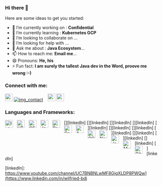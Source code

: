 ### Hi there 👋

Here are some ideas to get you started:

- 🔭 I’m currently working on : **Confidential**
- 🌱 I’m currently learning : **Kubernetes GCP**
- 👯 I’m looking to collaborate on ...
- 🤔 I’m looking for help with ...
- 💬 Ask me about : **Java Ecosystem**...
- 📫 How to reach me: **Email me**...
- 😄 Pronouns: **He, his**
- ⚡ Fun fact: **I am surely the tallest Java dev in the Word, proove me wrong :-)**


### Connect with me:

[<img src="https://cdn.jsdelivr.net/gh/devicons/devicon/icons/twitter/twitter-original.svg" width="25"/>](https://twitter.com/willArakaza#gh-light-mode-only)
[![img_contact](./img/twitter-dark.svg)](https://twitter.com/willArakaza#gh-dark-mode-only)
&nbsp;&nbsp;
[<img src="https://cdn.jsdelivr.net/gh/devicons/devicon/icons/linkedin/linkedin-plain.svg" width="25"/>](https://www.linkedin.com/in/wilfried-bdi/#gh-dark-mode-only)
[<img src="https://cdn.jsdelivr.net/gh/devicons/devicon/icons/linkedin/linkedin-original.svg" width="25"/>](https://www.linkedin.com/in/wilfried-bdi/#gh-light-mode-only)


### Languages and Frameworks:

[<img align="left" alt="IntelliJ IDEA" width="26px" style="padding-right:10px;" src="https://cdn.jsdelivr.net/gh/devicons/devicon/icons/intellij/intellij-plain.svg" />][linkedIn]
[<img align="left" alt="HTML5" width="26px" src="https://cdn.jsdelivr.net/gh/devicons/devicon/icons/html5/html5-original.svg" style="padding-right:10px;" />][linkedIn]
[<img align="left" alt="CSS3" width="26px" src="https://cdn.jsdelivr.net/gh/devicons/devicon/icons/css3/css3-original.svg" style="padding-right:10px;" />][linkedIn]
[<img align="left" alt="JavaScript" width="26px" src="https://cdn.jsdelivr.net/gh/devicons/devicon/icons/javascript/javascript-original.svg" style="padding-right:10px;" />][linkedIn]
[<img align="left" alt="React" width="26px" src="https://cdn.jsdelivr.net/gh/devicons/devicon/icons/react/react-original.svg" style="padding-right:10px;" />][linkedIn]
[<img align="left" alt="SpringBoot" width="26px" src="https://cdn.jsdelivr.net/gh/devicons/devicon/icons/spring/spring-original.svg" style="padding-right:10px;" />][linkedIn]
[<img align="left" alt="AWS" width="26px" src="https://cdn.jsdelivr.net/gh/devicons/devicon/icons/amazonwebservices/amazonwebservices-original.svg" style="padding-right:10px;" />][linkedIn]
[<img align="left" alt="GCP" width="26px" src="https://cdn.jsdelivr.net/gh/devicons/devicon/icons/googlecloud/googlecloud-original.svg" style="padding-right:10px;" />][linkedIn]
[<img align="left" alt="Node.js" width="26px" src="https://cdn.jsdelivr.net/gh/devicons/devicon/icons/apachekafka/apachekafka-original.svg" style="padding-right:10px;" />][linkedIn]
[<img align="left" alt="Java" width="26px" src="https://cdn.jsdelivr.net/gh/devicons/devicon/icons/java/java-original.svg" style="padding-right:10px;" />][linkedIn]
[<img align="left" alt="MySQL" width="26px" src="https://cdn.jsdelivr.net/gh/devicons/devicon/icons/mysql/mysql-original.svg" style="padding-right:10px;" />][linkedIn]
[<img align="left" alt="Git" width="26px" src="https://cdn.jsdelivr.net/gh/devicons/devicon/icons/git/git-original.svg" style="padding-right:10px;" />][linkedIn]

[linkedIn]: https://www.youtube.com/channel/UC7BNBNLwMF8GjgXLDP8PWQw](https://www.linkedin.com/in/wilfried-bdi
